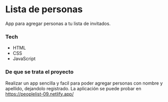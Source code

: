 # Lista de personas

App para agregar personas a tu lista de invitados.

### Tech
- HTML
- CSS
- JavaScript

### De que se trata el proyecto

Realizar un app sencilla y facil para poder agregar personas con nombre y apellido, dejandolo registrado.
La aplicación se puede probar en https://peoplelist-09.netlify.app/


